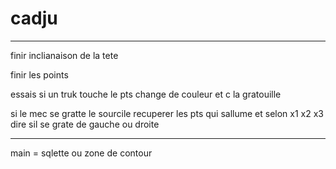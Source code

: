 # cadju


-------------------------------

finir inclianaison de la tete


finir les points

essais si un truk touche le pts change de couleur et c la gratouille

si le mec se gratte le sourcile recuperer les pts qui sallume et selon x1 x2 x3 dire sil se grate de gauche ou droite


------------------------------

main = sqlette ou zone de contour


<br><br><br><br><br><br><br><br><br><br><br><br><br><br><br><br><br><br><br><br><br>
-----------------------------




